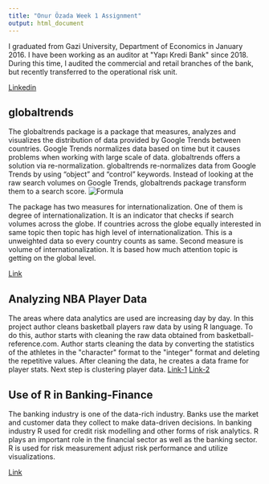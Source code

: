 ```yaml
---
title: "Onur Özada Week 1 Assignment"
output: html_document
---
```



I graduated from Gazi University, Department of Economics in January 2016. I have been working as an auditor at "Yapı Kredi Bank" since 2018. During this time, I audited the commercial and retail branches of the bank, but recently transferred to the operational risk unit. 

[Linkedin](https://tr.linkedin.com/in/onur-%C3%B6zada-060a3b138)

## globaltrends

The globaltrends package is a package that measures, analyzes and visualizes the distribution of data provided by Google Trends between countries. Google Trends normalizes data based on time but it causes problems when working with large scale of data. globaltrends offers a solution via re-normalization. globaltrends  re-normalizes data from Google Trends by using “object” and “control” keywords. Instead of looking at the raw search volumes on Google Trends, globaltrends package transform them to a search score. 
 ![Formula](https://prnt.sc/1uxt4y1)

The package has two measures for internationalization. One of them is degree of internationalization. It is an indicator that checks if search volumes across the globe. If countries across the globe equally interested in same topic then topic has high level of internationalization. This is a unweighted data so every country counts as same. Second measure is volume of internationalization. It is based how much attention topic is getting on the global level.

[Link](https://www.youtube.com/watch?v=Kkjkny94dgU&list=PL4IzsxWztPdmHhzrXDAOpq4zS_peAVty2&index=5&ab_channel=RConsortium)

## Analyzing NBA Player Data 

The areas where data analytics are used are increasing day by day. In this project author cleans basketball players raw data by using R language. To do this, author starts with cleaning the raw data obtained from basketball-reference.com. Author starts cleaning the data by converting the statistics of the athletes in the "character" format to the "integer" format and deleting the repetitive values. After cleaning the data, he creates a data frame for player stats. Next step is clustering player data. 
[Link-1](https://www.r-bloggers.com/2018/03/analyzing-nba-player-data-i-getting-data/)
[Link-2](http://blog.schochastics.net/post/analyzing-nba-player-data-ii-clustering/)



## Use of R in Banking-Finance

The banking industry is one of the data-rich industry. Banks use the market and customer data they collect to make data-driven decisions. In banking industry R used for credit risk modelling and other forms of risk analytics. R plays an important role in the financial sector as well as the banking sector. R is used for risk measurement adjust risk performance and utilize visualizations.

[Link](https://codeburst.io/how-r-is-used-in-data-science-13-real-life-analogies-3f379de5e8ec)
 

